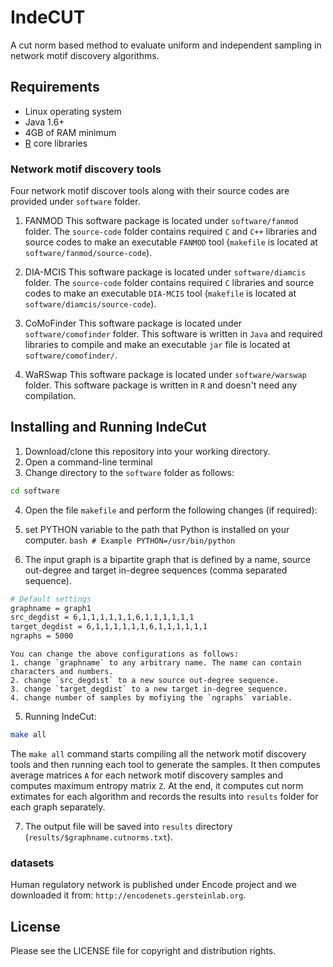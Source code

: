 # IndeCUT
A cut norm based method to evaluate uniform and independent sampling in network motif discovery algorithms.

## Requirements
+ Linux operating system
+ Java 1.6+
+ 4GB of RAM minimum
+ [R](www.r-project.org) core libraries

### Network motif discovery tools
Four network motif discover tools along with their source codes are provided under `software` folder. 

1. FANMOD
  This software package is located under `software/fanmod` folder. The `source-code` folder contains required `C` and `C++` libraries and source codes to make an executable `FANMOD` tool (`makefile` is located at `software/fanmod/source-code`).
  
2. DIA-MCIS
  This software package is located under `software/diamcis` folder. The `source-code` folder contains required `C` libraries and source codes to make an executable `DIA-MCIS` tool (`makefile` is located at `software/diamcis/source-code`).
  
3. CoMoFinder
  This software package is located under `software/comofinder` folder. This software is written in `Java` and required libraries to compile and make an executable `jar` file is located at `software/comofinder/`.
  
4. WaRSwap
  This software package is located under `software/warswap` folder. This software package is written in `R` and doesn't need any compilation.

## Installing and Running IndeCut
1. Download/clone this repository into your working directory. 
2. Open a command-line terminal
3. Change directory to the `software` folder as follows:
  ```bash
  cd software
  ```
  
4. Open the file `makefile` and perform the following changes (if required):
  1. set PYTHON variable to the path that Python is installed on your computer.
    ```bash
    # Example
    PYTHON=/usr/bin/python
    ```
    
  2. The input graph is a bipartite graph that is defined by a name, source out-degree and target in-degree sequences (comma separated sequence). 
  ```bash
  # Default settings
  graphname = graph1
  src_degdist = 6,1,1,1,1,1,1,6,1,1,1,1,1,1
  target_degdist = 6,1,1,1,1,1,1,6,1,1,1,1,1,1
  ngraphs = 5000
  ```
  
    You can change the above configurations as follows: 
    1. change `graphname` to any arbitrary name. The name can contain characters and numbers. 
    2. change `src_degdist` to a new source out-degree sequence. 
    3. change `target_degdist` to a new target in-degree sequence.
    4. change number of samples by mofiying the `ngraphs` variable.

5. Running IndeCut:
  ```bash
  make all
  ```
  The `make all` command starts compiling all the network motif discovery tools and then running each tool to generate the samples. It then computes average matrices `A` for each network motif discovery samples and computes maximum entropy matrix `Z`. At the end, it computes cut norm extimates for each algorithm and records the results into `results` folder for each graph separately.

7. The output file will be saved into `results` directory (`results/$graphname.cutnorms.txt`).

### datasets
Human regulatory network is published under Encode project and we downloaded it from: `http://encodenets.gersteinlab.org`.

## License
Please see the LICENSE file for copyright and distribution rights.

